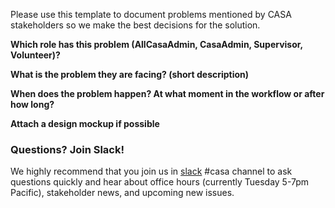 Please use this template to document problems mentioned by CASA stakeholders so we make the best decisions for the solution.


**Which role has this problem (AllCasaAdmin, CasaAdmin, Supervisor, Volunteer)?**


**What is the problem they are facing? (short description)**


**When does the problem happen? At what moment in the workflow or after how long?**


**Attach a design mockup if possible**


### Questions? Join Slack!

We highly recommend that you join us in [slack](http://bit.ly/3Quxc1Q) #casa channel to ask questions quickly and hear about office hours (currently Tuesday 5-7pm Pacific), stakeholder news, and upcoming new issues.
